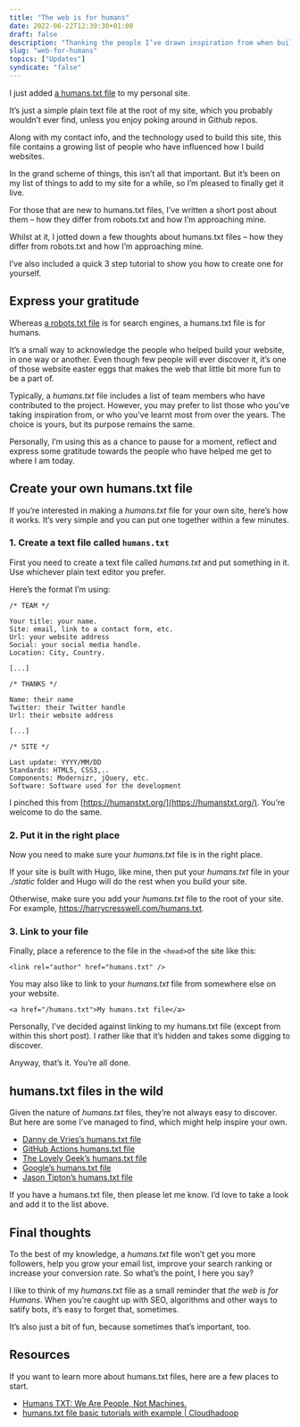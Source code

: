 ```yaml
---
title: "The web is for humans"
date: 2022-06-22T12:39:30+01:00
draft: false
description: "Thanking the people I’ve drawn inspiration from when building this website."
slug: "web-for-humans"
topics: ["Updates"]
syndicate: "false"
---
```


I just added [a humans.txt file](https://harrycresswell.com/humans.txt) to my personal site. 

It’s just a simple plain text file at the root of my site, which you probably wouldn’t ever find, unless you enjoy poking around in Github repos.

Along with my contact info, and the technology used to build this site, this file contains a growing list of people who have influenced how I build websites.

In the grand scheme of things, this isn’t all that important. But it’s been on my list of things to add to my site for a while, so I’m pleased to finally get it live. 

For those that are new to humans.txt files, I’ve written a short post about them – how they differ from robots.txt and how I’m approaching mine. 

Whilst at it, I jotted down a few thoughts about humans.txt files – how they differ from robots.txt and how I’m approaching mine.

I’ve also included a quick 3 step tutorial to show you how to create one for yourself.



## Express your gratitude

Whereas [a robots.txt file](https://www.cloudflare.com/en-gb/learning/bots/what-is-robots.txt/) is for search engines, a humans.txt file is for humans. 

It’s a small way to acknowledge the people who helped build your website, in one way or another. Even though few people will ever discover it, it’s one of those website easter eggs that makes the web that little bit more fun to be a part of.

Typically, a *humans.txt* file includes a list of team members who have contributed to the project. However, you may prefer to list those who you’ve taking inspiration from, or who you’ve learnt most from over the years. The choice is yours, but its purpose remains the same.

Personally, I’m using this as a chance to pause for a moment, reflect and express some gratitude towards the people who have helped me get to where I am today.


## Create your own humans.txt file

If you’re interested in making a *humans.txt* file for your own site, here’s how it works. It’s very simple and you can put one together within a few minutes.

### 1. Create a text file called `humans.txt`

First you need to create a text file called *humans.txt* and put something in it. Use whichever plain text editor you prefer.

Here’s the format I’m using:

```
/* TEAM */
                      
Your title: your name.                           
Site: email, link to a contact form, etc.  
Url: your website address                          
Social: your social media handle.                          
Location: City, Country.

[...]
    							
/* THANKS */

Name: their name
Twitter: their Twitter handle
Url: their website address    

[...]
                        
/* SITE */
                     
Last update: YYYY/MM/DD                                 
Standards: HTML5, CSS3,..                          
Components: Modernizr, jQuery, etc.                  
Software: Software used for the development
```

I pinched this from [](https://humanstxt.org/)[https://humanstxt.org/](https://humanstxt.org/). You’re welcome to do the same.


### 2. Put it in the right place

Now you need to make sure your *humans.txt* file is in the right place.

If your site is built with Hugo, like mine, then put your *humans.txt* file in your _./static_ folder and Hugo will do the rest when you build your site.

Otherwise, make sure you add your *humans.txt* file to the root of your site. For example, https://harrycresswell.com/humans.txt.

### 3. Link to your file

Finally, place a reference to the file in the `<head>`of the site like this:

```
<link rel="author" href="humans.txt" />
```

You may also like to link to your *humans.txt* file from somewhere else on your website. 

```
<a href="/humans.txt">My humans.txt file</a>
```

Personally, I’ve decided against linking to my humans.txt file (except from within this short post). I rather like that it’s hidden and takes some digging to discover.

Anyway, that’s it. You’re all done.

## humans.txt files in the wild

Given the nature of *humans.txt* files, they’re not always easy to discover. But here are some I’ve managed to find, which might help inspire your own.

- [Danny de Vries’s humans.txt file](https://www.dandevri.es/humans.txt)
- [GitHub Actions humans.txt file](https://actions.github.io/humans.txt/)
- [The Lovely Geek’s humans.txt file](https://thelovelygeek.com/humans.txt)
- [Google’s humans.txt file](https://www.google.com/humans.txt)
- [Jason Tipton’s humans.txt file](https://frontlinedev.com/humans.txt)

If you have a humans.txt file, then please let me know. I’d love to take a look and add it to the list above.

## Final thoughts

To the best of my knowledge, a *humans.txt* file won’t get you more followers, help you grow your email list, improve your search ranking or increase your conversion rate. So what’s the point, I here you say? 

I like to think of my *humans.txt* file as a small reminder that *the web is for Humans*. When you’re caught up with SEO, algorithms and other ways to satify bots, it’s easy to forget that, sometimes.

It’s also just a bit of fun, because sometimes that’s important, too.

## Resources

If you want to learn more about humans.txt files, here are a few places to start.

- [Humans TXT: We Are People, Not Machines.](https://humanstxt.org/)
- [humans.txt file basic tutorials with example | Cloudhadoop](https://www.cloudhadoop.com/humans-txt-file-example/)